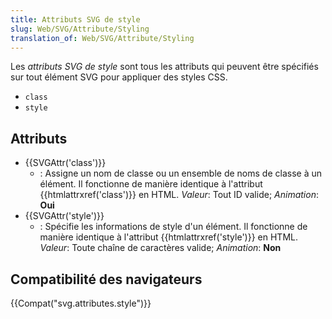 ```yaml
---
title: Attributs SVG de style
slug: Web/SVG/Attribute/Styling
translation_of: Web/SVG/Attribute/Styling
---
```

Les _attributs SVG de style_ sont tous les attributs qui peuvent être spécifiés sur tout élément SVG pour appliquer des styles CSS.

- `class`
- `style`

## Attributs

- {{SVGAttr('class')}}
  - : Assigne un nom de classe ou un ensemble de noms de classe à un élément. Il fonctionne de manière identique à l'attribut {{htmlattrxref('class')}} en HTML.
    _Valeur_: Tout ID valide; _Animation_: **Oui**
- {{SVGAttr('style')}}
  - : Spécifie les informations de style d'un élément. Il fonctionne de manière identique à l'attribut {{htmlattrxref('style')}} en HTML.
    _Valeur_: Toute chaîne de caractères valide; _Animation_: **Non**


## Compatibilité des navigateurs

{{Compat("svg.attributes.style")}}
